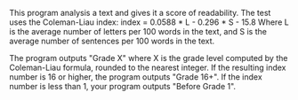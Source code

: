 This program analysis a text and gives it a score of readability.
The test uses the Coleman-Liau index: index = 0.0588 * L - 0.296 * S - 15.8
Where L is the average number of letters per 100 words in the text, and S is the average number of sentences per 100 words in the text.

The program outputs "Grade X" where X is the grade level computed by the Coleman-Liau formula, rounded to the nearest integer.
If the resulting index number is 16 or higher, the program outputs "Grade 16+".
If the index number is less than 1, your program outputs "Before Grade 1".
